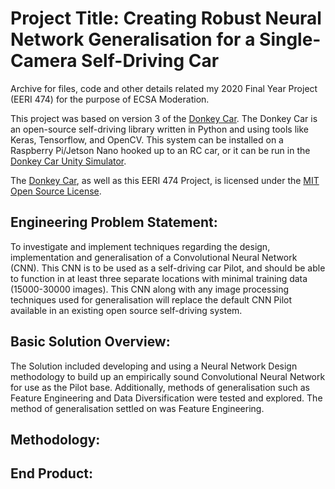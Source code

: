 # Project Title: Creating Robust Neural Network Generalisation for a Single-Camera Self-Driving Car
Archive for files, code and other details related my 2020 Final Year Project (EERI 474) for the purpose of ECSA Moderation. 

This project was based on version 3 of the [Donkey Car](https://github.com/autorope/donkeycar/). The Donkey Car is an open-source
self-driving library written in Python and using tools like Keras, Tensorflow, and OpenCV. This system can be installed on a 
Raspberry Pi/Jetson Nano hooked up to an RC car, or it can be run in the [Donkey Car Unity Simulator](https://github.com/tawnkramer/gym-donkeycar).

The [Donkey Car](https://github.com/autorope/donkeycar/blob/dev/LICENSE), as well as this EERI 474 Project, is licensed under the  [MIT Open Source
License](LICENSE).
## Engineering Problem Statement:

To investigate and implement techniques regarding the design, implementation and generalisation of a Convolutional Neural Network (CNN). This CNN is to be 
used as a self-driving car Pilot, and should be able to function in at least three separate locations with minimal training data (15000-30000 images). This CNN along with any image processing techniques used for generalisation will replace the default CNN Pilot available in an existing
open source self-driving system.

## Basic Solution Overview:

The Solution included developing and using a Neural Network Design methodology to build up an empirically sound Convolutional Neural Network for use as the Pilot
base. Additionally, methods of generalisation such as Feature Engineering and Data Diversification were tested and explored. The method of generalisation settled
on was Feature Engineering. 


## Methodology:

## End Product:
